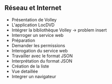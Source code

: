 ## Réseau et Internet

- Présentation de Volley
- L'application LocDVD
- Intégrer la bibliothèque Volley -> problem insert
- Interroger un service web
- Préparation
- Demander les permissions
- Interogation du service web
- Travailler avec le format JSON
- Interprétation du format JSON
- Création de la liste
- Vue detaillée
- Integrer un navigateur